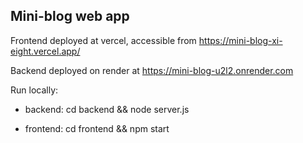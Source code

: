 ## Mini-blog web app

Frontend deployed at vercel, accessible from https://mini-blog-xi-eight.vercel.app/

Backend deployed on render at https://mini-blog-u2l2.onrender.com

Run locally: 

- backend: cd backend && node server.js

- frontend: cd frontend && npm start
